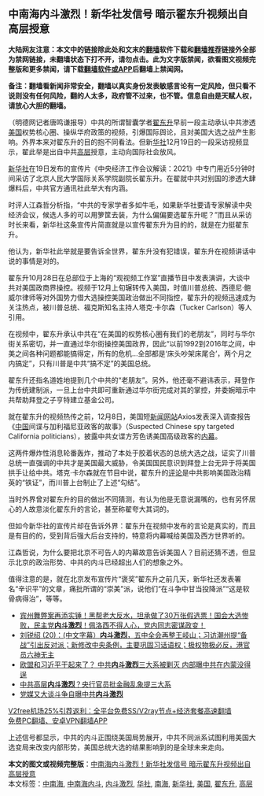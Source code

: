  <h2>中南海内斗激烈！新华社发信号 暗示翟东升视频出自高层授意</h2> <p class="notice"><b>大陆网友注意：本文中的链接除此处和文末的<a href="https://github.com/bannedbook/fanqiang" >翻墙</a>软件下载和<a href="https://github.com/killgcd/justmysocks/blob/master/README.md">翻墙推荐</a>链接外全部为禁网链接，未翻墙状态下打不开，请勿点击。此为文字版禁闻，欲看图文视频完整版和更多禁闻，请下载<a href="https://github.com/bannedbook/fanqiang">翻墙软件或APP</a>后翻墙上禁闻网。</p><p>备注：翻墙看新闻非常安全，翻墙以真实身份发表敏感言论有一定风险，但只看不说则没有任何风险，翻的人太多，政府管不过来，也不管。信息自由是天赋人权，请放心大胆的翻墙。</b></p>  <div class="entry"> <p>                                          </p> <p>（明德网记者唐鸣谦报导）中共的所谓智囊学者<a href="https://www.bannedbook.org/bnews/tag/%e7%bf%9f%e4%b8%9c%e5%8d%87/" class="st_tag internal_tag" rel="tag" title="标签 翟东升 下的日志">翟东升</a>早前一段主动承认中共渗透<a href="https://www.bannedbook.org/bnews/tag/%e7%be%8e%e5%9b%bd/" class="st_tag internal_tag" rel="tag" title="标签 美国 下的日志">美国</a>权势核心圈、操纵华府政策的视频，引爆国际舆论，且对美国大选之战产生影响。外界本来对翟东升的目的抱不同看法。但新<a href="https://www.bannedbook.org/bnews/tag/%E5%8D%8E%E7%A4%BE/" class="st_tag internal_tag" rel="tag" title="标签 华社 下的日志">华社</a>12月19日的一段采访视频显示，翟此举是出自中共<span class='wp_keywordlink_affiliate'><a href="https://www.bannedbook.org/bnews/ccpdope/" title="中共高层内幕" target="_blank">高层</a></span>授意，主动向国际社会放风。</p> <p><a href="https://www.bannedbook.org/bnews/tag/%e6%96%b0%e5%8d%8e%e7%a4%be/" class="st_tag internal_tag" rel="tag" title="标签 新华社 下的日志">新华社</a>在19日发布的宣传片《中央经济工作会议解读：2021》中专门用近5分钟时间采访了北京人民大学国际关系学院副院长翟东升。在翟就中共对别国的渗透大肆爆料后，中共官方通讯社此举大有内涵。</p>  <p>时评人江森哲分析指，“中共的专家学者多如牛毛，如果新华社要请专家解读中央经济会议，候选人多的可以用箩筐去装，为什么偏偏要选翟东升呢？”而且从采访时长来看，新华社这条宣传片简直就是以宣传翟东升为目的的，就是在力挺翟东升。</p> <p>他认为，新华社此举就是要告诉全世界，翟东升没有犯错误，翟东升在视频讲话中说的事情是对的。</p> <p>翟东升10月28日在总部位于上海的“观视频工作室”直播节目中发表演讲，大谈中共对美国政商界操控。视频于12月上旬辗转传入美国，时值川普总统、西德尼·鲍威尔律师等对外国势力借大选操控美国政治做出不同指控，翟东升的视频迅速成为关注热点，被川普总统、福克斯知名主持人塔克·卡尔森（Tucker Carlson）等人引用。</p>  <p>在视频中，翟东升承认中共在“在美国的权势核心圈有我们的老朋友”，同时与华尔街关系密切，并一直通过华尔街操控美国政界，因此“以前1992到2016年之间，中美之间各种问题都能搞得定，所有的危机&#8230;全部都是‘床头吵架床尾合’，两个月之内搞定”，只有川普是中共“搞不定”的美国总统。</p> <p>翟东升还指名道姓地提到几个中共的“老朋友”。另外，他还毫不避讳表示，拜登作为传统建制派，一旦上台中共即可重新通过华尔街完成对其的掌控，并委婉暗示中共帮助拜登之子亨特建立基金公司。</p> <p>就在翟东升的视频热传之前，12月8日，美国短<span class='wp_keywordlink_affiliate'><a href="https://www.bannedbook.org/" title="新闻网站">新闻网站</a></span>Axios发表深入调查报告《<span class='wp_keywordlink_affiliate'><a href="https://www.bannedbook.org/" title="中国" target="_blank">中国</a></span>间谍与加利福尼亚政客的故事》（Suspected Chinese spy targeted California politicians），披露中共女谍方芳色诱美国高级政客的<span class='wp_keywordlink_affiliate'><a href="https://www.bannedbook.org/bnews/ccpdope/" title="中共高层内幕" target="_blank">内幕</a></span>。</p>  <p>这两件爆炸性消息轮番轰炸，推动了本处于胶着状态的总统大选之战，证实了川普总统一直强调的中共才是美国最大威胁，令美国国民意识到拜登上台无异于将美国拱手让给中共。塔克·卡尔森就在节目中说，翟东升的<span class='wp_keywordlink_affiliate'><a href="https://www.bannedbook.org/bnews/comments/" title="新闻评论" target="_blank">评论</a></span>是中共影响美国政治精英的“铁证”，而川普上台制止了上述“勾结”。</p> <p>当时外界曾对翟东升的目的做出不同猜测，有认为他是无意说漏嘴的，也有另怀居心的人故意淡化翟东升的言论，甚至称翟夸大其词的。</p> <p>但如今新华社的宣传片却在告诉外界：翟东升在视频中发布的言论是真实的，而且是有目的的，受到背后强大后台支持的，特意将内幕喊给美国及西方世界听的。</p>  <p>江森哲说，为什么要把北京不可告人的内幕故意告诉美国人？目前还猜不透，但显示北京的政治形势、中共的内斗已经超出人们的想象之外。</p> <p>值得注意的是，就在北京发布宣传片“褒奖”翟东升之前几天，新华社还发表署名“辛识平”的文章，痛批所谓的“崇美”派，说他们“在斗争中甘当投降派”“这是软骨病得治”，等等。</p> <ul class='op-related-articles' title='相关阅读'> <li><a href='https://www.bannedbook.org/bnews/bannedvideo/20201118/1434065.html' target='_blank'>宾州舞弊案再添实锤！黑帮老大反水，坦承做了30万张假选票！国会大选惨败，民主党<b>内斗激烈</b>！佩洛西不得人心，党内同志密谋政变！</a></li> <li><a href='https://www.bannedbook.org/bnews/bannedvideo/20201016/1415136.html' target='_blank'>刘锐绍 (20)：(中文字幕）<b>内斗激烈</b>，五中全会再整王岐山；习访潮州提“备战”引出反对派；新修改中央条例，主要巩固习话语权；极权物极必反，港官员六神无主</a></li> <li><a href='https://www.bannedbook.org/bnews/topimagenews/20200915/1397006.html' target='_blank'>欧盟和习近平干起来了？ 中共<b>内斗激烈</b>三大系被剿灭 内部曝中共在内蒙没得逞</a></li> <li><a href='https://www.bannedbook.org/bnews/comments/20200915/1396756.html' target='_blank'>中共高层<b>内斗激烈</b>？央行官员批金融乱象提三大系</a></li> <li><a href='https://www.bannedbook.org/bnews/ssgc/20200906/1391955.html' target='_blank'>党媒又大谈斗争自曝中共<b>内斗激烈</b></a></li> </ul> <p class="texttj"> <a href="https://www.bannedbook.org/forum23/topic22702.html" target="_blank">V2free机场25%引荐返利：全平台免费SS/V2ray节点+经济套餐高速翻墙</a><br/> <a href="https://github.com/bannedbook/fanqiang/wiki/%E7%A6%81%E9%97%BB%E7%BD%91%E5%AE%89%E5%8D%93%E7%BF%BB%E5%A2%99%E6%96%B0%E9%97%BBAPP" target="_blank">免费PC翻墙、安卓VPN翻墙APP</a></p><p>上述信号都显示，中共的内斗正围绕美国局势展开，中共不同派系试图利用美国大选变局来改变内部形势，美国总统大选的结果影响到的是全球未来走向。</p><a name='sharetosocial'></a>       <div><b>本文的图文或视频完整版</b>：<a href='https://www.bannedbook.org/bnews/comments/20201221/1452023.html'>中南海内斗激烈！新华社发信号 暗示翟东升视频出自高层授意</a></div>  </div><!--END ENTRY--> <div class="postfooter"> <div>本文标签：<a href="https://www.bannedbook.org/bnews/tag/%e4%b8%ad%e5%8d%97%e6%b5%b7/" rel="tag">中南海</a>, <a href="https://www.bannedbook.org/bnews/tag/%E4%B8%AD%E5%8D%97%E6%B5%B7%E5%86%85%E6%96%97/" rel="tag">中南海内斗</a>, <a href="https://www.bannedbook.org/bnews/tag/%E5%86%85%E6%96%97%E6%BF%80%E7%83%88/" rel="tag">内斗激烈</a>, <a href="https://www.bannedbook.org/bnews/tag/%E5%8D%8E%E7%A4%BE/" rel="tag">华社</a>, <a href="https://www.bannedbook.org/bnews/tag/%e5%8d%97%e6%b5%b7/" rel="tag">南海</a>, <a href="https://www.bannedbook.org/bnews/tag/%e6%96%b0%e5%8d%8e%e7%a4%be/" rel="tag">新华社</a>, <a href="https://www.bannedbook.org/bnews/tag/%e7%be%8e%e5%9b%bd/" rel="tag">美国</a>, <a href="https://www.bannedbook.org/bnews/tag/%e7%bf%9f%e4%b8%9c%e5%8d%87/" rel="tag">翟东升</a>, <a href="https://www.bannedbook.org/bnews/tag/%E9%AB%98%E5%B1%82/" rel="tag">高层</a></div>  </div><!--END POSTFOOTER--> 